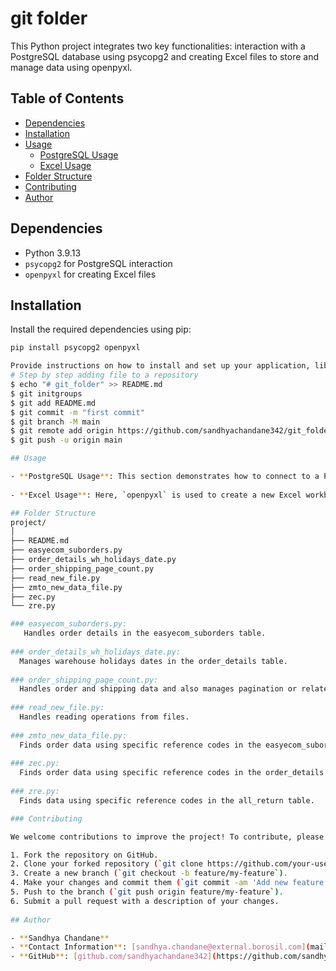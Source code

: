 # git folder
This Python project integrates two key functionalities: interaction with a PostgreSQL database using psycopg2 and creating Excel files to store and manage data using openpyxl.

## Table of Contents

- [Dependencies](#dependencies)
- [Installation](#installation)
- [Usage](#usage)
  - [PostgreSQL Usage](#postgresql-usage)
  - [Excel Usage](#excel-usage)
- [Folder Structure](#folder-structure)
- [Contributing](#contributing)
- [Author](#author)

## Dependencies

- Python 3.9.13
- `psycopg2` for PostgreSQL interaction
- `openpyxl` for creating Excel files

## Installation

Install the required dependencies using pip:

```bash
pip install psycopg2 openpyxl

Provide instructions on how to install and set up your application, library, or project. Include any dependencies that need to be installed and how to install them.
# Step by step adding file to a repository 
$ echo "# git_folder" >> README.md
$ git initgroups
$ git add README.md 
$ git commit -m "first commit"
$ git branch -M main
$ git remote add origin https://github.com/sandhyachandane342/git_folder.git
$ git push -u origin main

## Usage

- **PostgreSQL Usage**: This section demonstrates how to connect to a PostgreSQL database using `psycopg2`, execute SQL queries, fetch results, and manage connections safely.
  
- **Excel Usage**: Here, `openpyxl` is used to create a new Excel workbook (`example.xlsx`), add data to its worksheet, and save the workbook to disk.

## Folder Structure
project/
│
├── README.md
├── easyecom_suborders.py
├── order_details_wh_holidays_date.py
├── order_shipping_page_count.py
├── read_new_file.py
├── zmto_new_data_file.py
├── zec.py
└── zre.py

### easyecom_suborders.py: 
   Handles order details in the easyecom_suborders table.
         
### order_details_wh_holidays_date.py: 
  Manages warehouse holidays dates in the order_details table.
          
### order_shipping_page_count.py: 
  Handles order and shipping data and also manages pagination or related functionalities.
           
### read_new_file.py: 
  Handles reading operations from files.
           
### zmto_new_data_file.py: 
  Finds order data using specific reference codes in the easyecom_suborders table.
           
### zec.py: 
  Finds order data using specific reference codes in the order_details table.
                     
### zre.py: 
  Finds data using specific reference codes in the all_return table.

### Contributing

We welcome contributions to improve the project! To contribute, please follow these steps:

1. Fork the repository on GitHub.
2. Clone your forked repository (`git clone https://github.com/your-username/project.git`).
3. Create a new branch (`git checkout -b feature/my-feature`).
4. Make your changes and commit them (`git commit -am 'Add new feature'`).
5. Push to the branch (`git push origin feature/my-feature`).
6. Submit a pull request with a description of your changes.
           
## Author

- **Sandhya Chandane**
- **Contact Information**: [sandhya.chandane@external.borosil.com](mailto:sandhya.chandane@external.borosil.com)
- **GitHub**: [github.com/sandhyachandane342](https://github.com/sandhyachandane342)
